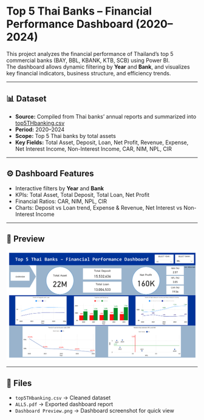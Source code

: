 # Top 5 Thai Banks – Financial Performance Dashboard (2020–2024)

This project analyzes the financial performance of Thailand’s top 5 commercial banks (BAY, BBL, KBANK, KTB, SCB) using Power BI.  
The dashboard allows dynamic filtering by **Year** and **Bank**, and visualizes key financial indicators, business structure, and efficiency trends.

---

## 📊 Dataset
- **Source:** Compiled from Thai banks’ annual reports and summarized into [top5THbanking.csv](Top5ThaiBanks.csv)
- **Period:** 2020–2024  
- **Scope:** Top 5 Thai banks by total assets  
- **Key Fields:** Total Asset, Deposit, Loan, Net Profit, Revenue, Expense, Net Interest Income, Non-Interest Income, CAR, NIM, NPL, CIR  

---

## ⚙️ Dashboard Features
- Interactive filters by **Year** and **Bank**  
- KPIs: Total Asset, Total Deposit, Total Loan, Net Profit  
- Financial Ratios: CAR, NIM, NPL, CIR  
- Charts: Deposit vs Loan trend, Expense & Revenue, Net Interest vs Non-Interest Income  

---

## 📸 Preview
![Dashboard Overview](Dashboard%20Preview.png)

---

## 📂 Files
- `top5THbanking.csv` → Cleaned dataset  
- `ALL5.pdf` → Exported dashboard report  
- `Dashboard Preview.png` → Dashboard screenshot for quick view  

